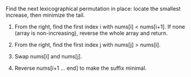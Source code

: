 Find the next lexicographical permutation in place: locate the smallest increase, then minimize the tail.

1. From the right, find the first index i with nums[i] < nums[i+1].
    If none (array is non-increasing), reverse the whole array and return.

2. From the right, find the first index j with nums[j] > nums[i].

3. Swap nums[i] and nums[j].

4. Reverse nums[i+1 … end] to make the suffix minimal.
